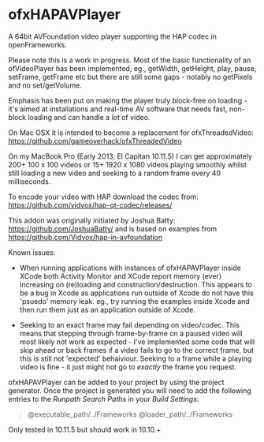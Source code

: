 # ofxHAPAVPlayer

A 64bit AVFoundation video player supporting the HAP codec in openFrameworks.

Please note this is a work in progress. Most of the basic functionality of an ofVideoPlayer has been implemented, eg., getWidth, getHeight, play, pause, setFrame, getFrame etc but there are still some gaps - notably no getPixels and no set/getVolume.

Emphasis has been put on making the player truly block-free on loading - it's aimed at installations and real-time AV software that needs fast, non-block loading and can handle a *lot* of video.

On Mac OSX it is intended to become a replacement for ofxThreadedVideo: https://github.com/gameoverhack/ofxThreadedVideo

On my MacBook Pro (Early 2013, El Capitan 10.11.5) I can get approximately 200+ 100 x 100 videos or 15+ 1920 x 1080 videos playing smoothly whilst still loading a new video and seeking to a random frame every 40 milliseconds.

To encode your video with HAP download the codec from: https://github.com/vidvox/hap-qt-codec/releases/

This addon was originally initiated by Joshua Batty: https://github.com/JoshuaBatty/ and is based on examples from https://github.com/Vidvox/hap-in-avfoundation

Known issues:

* When running applications with instances of ofxHAPAVPlayer inside XCode both Activity Monitor and XCode report memory (ever) increasing on (re)loading and construction/destruction. This appears to be a bug in Xcode as applications run outside of Xcode do not have this 'psuedo' memory leak. eg., try running the examples inside Xcode and then run them just as an application outside of Xcode.

* Seeking to an exact frame may fail depending on video/codec. This means that stepping through frame-by-frame on a paused video will most likely not work as expected - I've implemented some code that will skip ahead or back frames if a video fails to go to the correct frame, but this is still not 'expected' behaiviour. Seeking to a frame while a playing video is fine - it just might not go to *exactly* the frame you request.

ofxHAPAVPlayer can be added to your project by using the project generator.
Once the project is generated you will need to add the following entries to the *Runpath Search Paths* in your *Build Settings*:

> @executable_path/../Frameworks
> @loader_path/../Frameworks

Only tested in 10.11.5 but should work in 10.10.+
